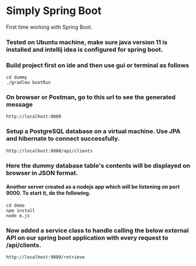 # Simply Spring Boot

First time working with Spring Boot.

### Tested on Ubuntu machine, make sure java version 11 is installed and intellij idea is configured for spring boot.

### Build project first on ide and then use gui or terminal as follows
```
cd dummy
./gradlew bootRun
```

### On browser or Postman, go to this url to see the generated message 
```
http://localhost:8080
```
### Setup a PostgreSQL database on a virtual machine. Use JPA and hibernate to connect successfully.
```
http://localhost:8080/api/clients
```
### Here the dummy database table's contents will be displayed on browser in JSON format.

#### Another server created as a nodejs app which will be listening on port 9000. To start it, do the following.
```
cd demo
npm install
node m.js
```
### Now added a service class to handle calling the below external API on our spring boot application with every request to /api/clients.
```
http://localhost:9000/retrieve
```



